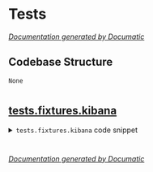 # Tests

[_Documentation generated by Documatic_](https://www.documatic.com)

<!---Documatic-section-Codebase Structure-start--->
## Codebase Structure

<!---Documatic-block-system_architecture-start--->
```mermaid
None
```
<!---Documatic-block-system_architecture-end--->

# #
<!---Documatic-section-Codebase Structure-end--->

<!---Documatic-section-tests.fixtures.kibana-start--->
## [tests.fixtures.kibana](3-tests.md#tests.fixtures.kibana)

<!---Documatic-section-kibana-start--->
<!---Documatic-block-tests.fixtures.kibana-start--->
<details>
	<summary><code>tests.fixtures.kibana</code> code snippet</summary>

```python
@fixture
def kibana(host):

    class Kibana(object):

        def __init__(self):
            self.version = run('./bin/elastic-version', stdout=PIPE).stdout.decode().strip()
            self.flavor = config.getoption('--image-flavor')
            self.url = 'http://localhost:5601'
            self.process = host.process.get(comm='node')
            self.image_flavor = config.getoption('--image-flavor')
            self.environment = dict([line.split('=', 1) for line in self.stdout_of('env').split('\n')])
            if 'STAGING_BUILD_NUM' in os.environ:
                self.tag = '%s-%s' % (self.version, os.environ['STAGING_BUILD_NUM'])
            else:
                self.tag = self.version
            if self.flavor != 'full':
                self.image = 'docker.elastic.co/kibana/kibana-%s:%s' % (self.flavor, self.tag)
            else:
                self.image = 'docker.elastic.co/kibana/kibana:%s' % self.tag
            self.docker_metadata = json.loads(run(['docker', 'inspect', self.image], stdout=PIPE).stdout.decode())[0]

        @retry(**retry_settings)
        def get(self, location='/', allow_redirects=True):
            """GET a page from Kibana."""
            url = urllib.parse.urljoin(self.url, location)
            return requests.get(url)

        def stdout_of(self, command):
            result = host.run(command)
            assert result.rc is 0
            return result.stdout.strip()
    return Kibana()
```
</details>
<!---Documatic-block-tests.fixtures.kibana-end--->
<!---Documatic-section-kibana-end--->

# #
<!---Documatic-section-tests.fixtures.kibana-end--->

[_Documentation generated by Documatic_](https://www.documatic.com)